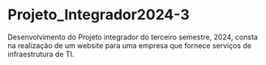 # Projeto_Integrador2024-3
Desenvolvimento do Projeto integrador do terceiro semestre, 2024, consta na realização de um website para uma empresa que fornece serviços de infraestrutura de TI.

